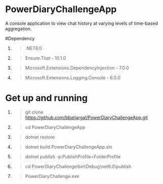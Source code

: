 # PowerDiaryChallengeApp
A console application to view chat history at varying levels of time-based aggregation.

#Dependency

1. > .NET6.0
1. > Ensure.That - 10.1.0
2. > Microsoft.Extensions.DependencyInjection - 7.0.0
3. > Microsoft.Extensions.Logging.Console - 6.0.0

# Get up and running

1. > git clone https://github.com/bbatjargal/PowerDiaryChallengeApp.git
2. > cd PowerDiaryChallengeApp
3. > dotnet restore
4. > dotnet build PowerDiaryChallengeApp.sln
5. > dotnet publish -p:PublishProfile=FolderProfile
6. > cd PowerDiaryChallenge\bin\Debug\net6.0\publish
7. > PowerDiaryChallenge.exe